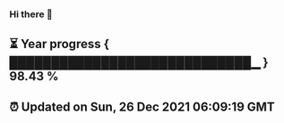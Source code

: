 ### Hi there 👋
⏳ Year progress { █████████████████████████████▁ } 98.43 %
---
⏰ Updated on Sun, 26 Dec 2021 06:09:19 GMT
---
